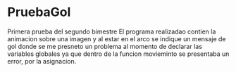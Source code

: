 # PruebaGol
Primera prueba del segundo bimestre
El programa realizadao contien la animacion sobre una imagen y al estar en el arco se indique un mensaje de gol
donde se me presneto un problema al momento de declarar las variables globales ya que dentro de la funcion 
movieminto se presentaba un error, por la asignacion.

